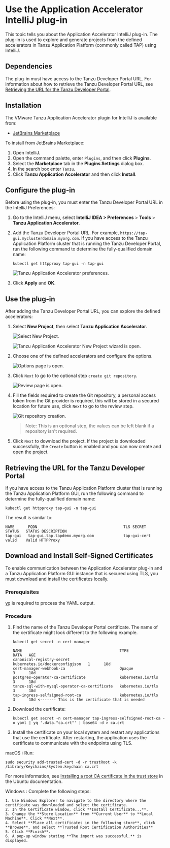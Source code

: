 # Use the Application Accelerator IntelliJ plug-in

This topic tells you about the Application Accelerator IntelliJ plug-in. The plug-in is used to
explore and generate projects from the defined accelerators in Tanzu Application Platform
(commonly called TAP) using IntelliJ.

## <a id="dependencies"></a> Dependencies

The plug-in must have access to the Tanzu Developer Portal URL.
For information about how to retrieve the Tanzu Developer Portal URL, see
[Retrieving the URL for the Tanzu Developer Portal](#fqdn-tap-gui-url).

## <a id="intellij-install"></a> Installation


The VMware Tanzu Application Accelerator plugin for IntelliJ is available from:

- [JetBrains Marketplace](https://plugins.jetbrains.com/plugin/23645-tanzu-application-accelerator) 

To install from JetBrains Marketplace:

   1. Open IntelliJ.
   2. Open the command palette, enter `Plugins`, and then click **Plugins**.
   3. Select the **Marketplace** tab in the **Plugins Settings** dialog box.
   4. In the search box enter `Tanzu`.
   5. Click **Tanzu Application Accelerator** and then click **Install**.



## <a id="intellij-conf-plugin"></a> Configure the plug-in

Before using the plug-in, you must enter the Tanzu Developer Portal URL in the IntelliJ Preferences:

1. Go to the IntelliJ menu, select **IntelliJ IDEA > Preferences** > **Tools** > **Tanzu Application Accelerator**.

2. Add the Tanzu Developer Portal URL. For example, `https://tap-gui.myclusterdomain.myorg.com`.
If you have access to the Tanzu Application Platform cluster that is running the
Tanzu Developer Portal, run the following command to determine the fully-qualified domain name:

    ```console
    kubectl get httpproxy tap-gui -n tap-gui
    ```

    ![Tanzu Application Accelerator preferences.](../images/app-accelerator/intellij/app-accelerators-intellij-preferences.png)

3. Click **Apply** and **OK**.

## <a id="intellij-using-the-plugin"></a> Use the plug-in

After adding the Tanzu Developer Portal URL, you can explore the defined accelerators:

1. Select **New Project**, then select **Tanzu Application Accelerator**.

   ![Select New Project.](../images/app-accelerator/intellij/app-accelerators-intellij-new-project.png)

   ![Tanzu Application Accelerator New Project wizard is open.](../images/app-accelerator/intellij/app-accelerators-intellij-accelerator-list.png)

2. Choose one of the defined accelerators and configure the options.

   ![Options page is open.](../images/app-accelerator/intellij/app-accelerators-intellij-options.png)

3. Click `Next` to go to the optional step `create git repository`.

   ![Review page is open.](../images/app-accelerator/intellij/app-accelerators-intellij-review.png)

4. Fill the fields required to create the Git repository, a personal access token from the Git
provider is required, this will be stored in a secured location for future use, click `Next` to
go to the review step.

   ![Git repository creation.](../images/app-accelerator/intellij/app-accelerators-intellij-git-repo-creation.png)

   > Note: This is an optional step, the values can be left blank if a repository isn't required.

5. Click `Next` to download the project. If the project is downloaded successfully, the `Create` button is enabled and you can now create and open the project.

## <a id="fqdn-tap-gui-url"></a> Retrieving the URL for the Tanzu Developer Portal

If you have access to the Tanzu Application Platform cluster that is running the Tanzu Application
Platform GUI, run the following command to determine the fully-qualified domain name:

```console
kubectl get httpproxy tap-gui -n tap-gui
```

The result is similar to:

```console
NAME      FQDN                                      TLS SECRET     STATUS   STATUS DESCRIPTION
tap-gui   tap-gui.tap.tapdemo.myorg.com             tap-gui-cert   valid    Valid HTTPProxy
```

## <a id="dl-ins-ss-certs"></a>Download and Install Self-Signed Certificates

To enable communication between the Application Accelerator plug-in and a Tanzu Application Platform
GUI instance that is secured using TLS, you must download and install the certificates locally.

### Prerequisites

[yq](https://github.com/mikefarah/yq) is required to process the YAML output.

### Procedure

1. Find the name of the Tanzu Developer Portal certificate. The name of the certificate
might look different to the following example.

    ```console
    kubectl get secret -n cert-manager
    ```

    ```console
    NAME                                           TYPE                             DATA   AGE
    canonical-registry-secret                      kubernetes.io/dockerconfigjson   1      18d
    cert-manager-webhook-ca                        Opaque                           3      18d
    postgres-operator-ca-certificate               kubernetes.io/tls                3      18d
    tanzu-sql-with-mysql-operator-ca-certificate   kubernetes.io/tls                3      18d
    tap-ingress-selfsigned-root-ca                 kubernetes.io/tls                3      18d <------- This is the certificate that is needed
    ```

2. Download the certificate:

    ```console
    kubectl get secret -n cert-manager tap-ingress-selfsigned-root-ca -o yaml | yq '.data."ca.crt"' | base64 -d > ca.crt
    ```

3. Install the certificate on your local system and restart any applications that use
the certificate. After restarting, the application uses the certificate
to communicate with the endpoints using TLS.

  macOS
  : Run:

  ```console
  sudo security add-trusted-cert -d -r trustRoot -k /Library/Keychains/System.keychain ca.crt
  ```

  For more information, see [Installing a root CA certificate in the trust store](https://ubuntu.com/server/docs/security-trust-store) in the Ubuntu documentation.

  Windows
  : Complete the following steps:

    1. Use Windows Explorer to navigate to the directory where the certificate was downloaded and select the certificate.
    2. In the Certificate window, click **Install Certificate...**.
    3. Change the **Store Location** from **Current User** to **Local Machine**. Click **Next**.
    4. Select **Place all certificates in the following store**, click **Browse**, and select **Trusted Root Certification Authorities**
    5. Click **Finish**.
    6. A pop-up window stating **The import was successful.** is displayed.
